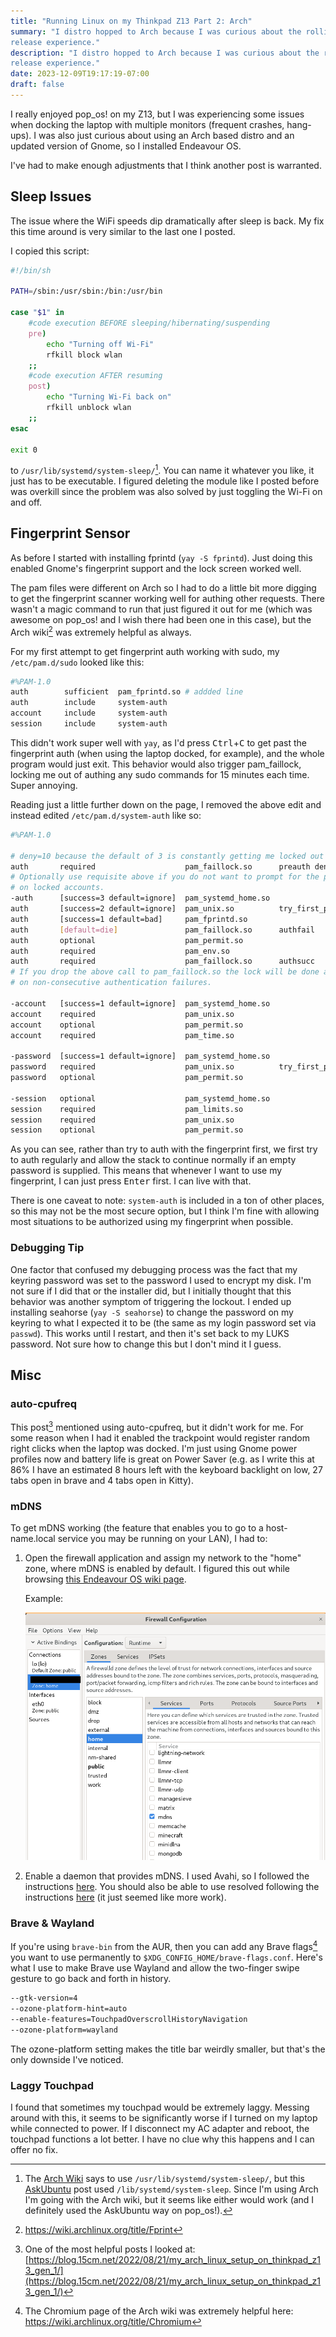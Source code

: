 ```yaml
---
title: "Running Linux on my Thinkpad Z13 Part 2: Arch"
summary: "I distro hopped to Arch because I was curious about the rolling
release experience."
description: "I distro hopped to Arch because I was curious about the rolling
release experience."
date: 2023-12-09T19:17:19-07:00
draft: false
---
```


I really enjoyed pop_os! on my Z13, but I was experiencing some issues when
docking the laptop with multiple monitors (frequent crashes, hang-ups). I was
also just curious about using an Arch based distro and an updated version of
Gnome, so I installed Endeavour OS.

I've had to make enough adjustments that I think another post is warranted.

## Sleep Issues

The issue where the WiFi speeds dip dramatically after sleep is back. My fix
this time around is very similar to the last one I posted.

I copied this script:

```bash
#!/bin/sh

PATH=/sbin:/usr/sbin:/bin:/usr/bin

case "$1" in
	#code execution BEFORE sleeping/hibernating/suspending
	pre)
		echo "Turning off Wi-Fi"
		rfkill block wlan
	;;
	#code execution AFTER resuming
	post)
		echo "Turning Wi-Fi back on"
		rfkill unblock wlan
	;;
esac

exit 0
```

to `/usr/lib/systemd/system-sleep/`[^3]. You can name it whatever you like, it just has
to be executable. I figured deleting the module like I posted
before was overkill since the problem was also solved by just toggling the Wi-Fi
on and off.

[^3]: The [Arch
Wiki](https://wiki.archlinux.org/title/Power_management#Hooks_in_/usr/lib/systemd/system-sleep)
says to use `/usr/lib/systemd/system-sleep/`, but this
[AskUbuntu](https://askubuntu.com/questions/1313479/correct-way-to-execute-a-script-on-resume-from-suspend)
post used `/lib/systemd/system-sleep`. Since I'm using Arch I'm going with the
Arch wiki, but it seems like either would work (and I definitely used the
AskUbuntu way on pop_os!).

## Fingerprint Sensor

As before I started with installing fprintd (`yay -S fprintd`). Just doing this
enabled Gnome's fingerprint support and the lock screen worked well.

The pam files were different on Arch so I had to do a little bit more digging to
get the fingerprint scanner working well for authing other requests. There
wasn't a magic command to run that just figured it out for me (which was awesome
on pop_os! and I wish there had been one in this case), but the Arch wiki[^1]
was extremely helpful as always.

For my first attempt to get fingerprint auth working with sudo, my `/etc/pam.d/sudo`
looked like this:

```bash
#%PAM-1.0
auth	  	sufficient 	pam_fprintd.so # addded line
auth		include		system-auth
account		include		system-auth
session		include		system-auth
```

This didn't work super well with `yay`, as I'd press
<kbd>Ctrl</kbd>+<kbd>C</kbd> to get past the fingerprint auth (when using the
laptop docked, for example), and the whole program would just exit. This
behavior would also trigger pam_faillock, locking me out of authing any sudo
commands for 15 minutes each time. Super annoying.

Reading just a little further down on the page, I removed the above edit and
instead edited `/etc/pam.d/system-auth` like so:

```bash
#%PAM-1.0

# deny=10 because the default of 3 is constantly getting me locked out
auth       required                    pam_faillock.so      preauth deny=10
# Optionally use requisite above if you do not want to prompt for the password
# on locked accounts.
-auth      [success=3 default=ignore]  pam_systemd_home.so
auth       [success=2 default=ignore]  pam_unix.so          try_first_pass nullok likeauth
auth       [success=1 default=bad]     pam_fprintd.so
auth       [default=die]               pam_faillock.so      authfail
auth       optional                    pam_permit.so
auth       required                    pam_env.so
auth       required                    pam_faillock.so      authsucc
# If you drop the above call to pam_faillock.so the lock will be done also
# on non-consecutive authentication failures.

-account   [success=1 default=ignore]  pam_systemd_home.so
account    required                    pam_unix.so
account    optional                    pam_permit.so
account    required                    pam_time.so

-password  [success=1 default=ignore]  pam_systemd_home.so
password   required                    pam_unix.so          try_first_pass nullok shadow
password   optional                    pam_permit.so

-session   optional                    pam_systemd_home.so
session    required                    pam_limits.so
session    required                    pam_unix.so
session    optional                    pam_permit.so
```

As you can see, rather than try to auth with the fingerprint first, we first try
to auth regularly and allow the stack to continue normally if an empty password
is supplied. This means that whenever I want to use my fingerprint, I can just press
<kbd>Enter</kbd> first. I can live with that.

There is one caveat to note: `system-auth` is included in a ton of other places,
so this may not be the most secure option, but I think I'm fine with allowing
most situations to be authorized using my fingerprint when possible.

[^1]: https://wiki.archlinux.org/title/Fprint

### Debugging Tip

One factor that confused my debugging process was the fact that my keyring
password was set to the password I used to encrypt my disk. I'm not sure if I
did that or the installer did, but I initially thought that this behavior was
another symptom of triggering the lockout. I ended up installing seahorse (`yay
-S seahorse`) to change the password on my keyring to what I expected it to be
(the same as my login password set via `passwd`). This works until I restart,
and then it's set back to my LUKS password. Not sure how to change this but I don't
mind it I guess.

## Misc

### auto-cpufreq

This post[^2] mentioned using auto-cpufreq, but it didn't work for me. For some
reason when I had it enabled the trackpoint would register random right clicks
when the laptop was docked. I'm just using Gnome power profiles now and battery
life is great on Power Saver (e.g. as I write this at 86% I have an estimated 8 hours
left with the keyboard backlight on low, 27 tabs open in brave and 4 tabs open
in Kitty).

### mDNS

To get mDNS working (the feature that enables you to go to a host-name.local
service you may be running on your LAN), I had to:

1. Open the firewall application
   and assign my network to the "home" zone, where mDNS is enabled by default. I
   figured this out while browsing [this Endeavour OS wiki
   page](https://discovery.endeavouros.com/applications/firewalld/).

   Example:

   ![firewall application example](./firewall_screenshot.png)

2. Enable a daemon that provides mDNS. I used Avahi, so I followed the
   instructions [here](https://wiki.archlinux.org/title/Avahi). You should also
   be able to use resolved following the instructions
   [here](https://wiki.archlinux.org/title/Systemd-resolved#mDNS) (it just
   seemed like more work).

[^2]: One of the most helpful posts I looked at:
[https://blog.15cm.net/2022/08/21/my_arch_linux_setup_on_thinkpad_z13_gen_1/](https://blog.15cm.net/2022/08/21/my_arch_linux_setup_on_thinkpad_z13_gen_1/)

### Brave & Wayland

If you're using `brave-bin` from the AUR, then you can add any Brave
flags[^brave_flags] you
want to use permanently to `$XDG_CONFIG_HOME/brave-flags.conf`. Here's what I
use to make Brave use Wayland and allow the two-finger swipe gesture to go back
and forth in history.

```bash
--gtk-version=4
--ozone-platform-hint=auto
--enable-features=TouchpadOverscrollHistoryNavigation
--ozone-platform=wayland
```

The ozone-platform setting makes the title bar weirdly smaller, but that's the
only downside I've noticed.

[^brave_flags]: The Chromium page of the Arch wiki was extremely helpful here:
https://wiki.archlinux.org/title/Chromium

### Laggy Touchpad

I found that sometimes my touchpad would be extremely laggy. Messing around
with this, it seems to be significantly worse if I turned on my laptop while
connected to power. If I disconnect my AC adapter and reboot, the touchpad
functions a lot better. I have no clue why this happens and I can offer no fix.
